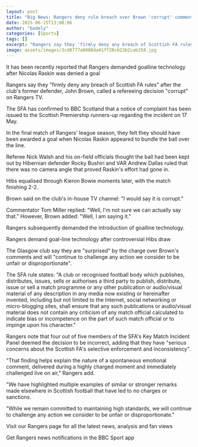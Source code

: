 ```yaml
---
layout: post
title: "Big News: Rangers deny rule breach over Brown 'corrupt' comment"
date: 2025-06-15T13:08:06
author: "badely"
categories: [Sports]
tags: []
excerpt: "Rangers say they 'firmly deny any breach of Scottish FA rules' after former defender John Brown called a refereeing decision 'corrupt' on Rangers TV."
image: assets/images/3cd8777a0088da41ff20c623b2cab258.jpg
---
```


It has been recently reported that Rangers demanded goalline technology after Nicolas Raskin was denied a goal

Rangers say they "firmly deny any breach of Scottish FA rules" after the club's former defender, John Brown, called a refereeing decision "corrupt" on Rangers TV.

The SFA has confirmed to BBC Scotland that a notice of complaint has been issued to the Scottish Premiership runners-up regarding the incident on 17 May.

In the final match of Rangers' league season, they felt they should have been awarded a goal when Nicolas Raskin appeared to bundle the ball over the line.

Referee Nick Walsh and his on-field officials thought the ball had been kept out by Hibernian defender Rocky Bushiri and VAR Andrew Dallas ruled that there was no camera angle that proved Raskin's effort had gone in.

Hibs equalised through Kieron Bowie moments later, with the match finishing 2-2.

Brown said on the club's in-house TV channel: "I would say it is corrupt."

Commentator Tom Miller replied: "Well, I'm not sure we can actually say that." However, Brown added: "Well, I am saying it."

Rangers subsequently demanded the introduction of goalline technology.

Rangers demand goal-line technology after controversial Hibs draw

The Glasgow club say they are "surprised" by the charge over Brown's comments and will "continue to challenge any action we consider to be unfair or disproportionate".

The SFA rule states: "A club or recognised football body which publishes, distributes, issues, sells or authorises a third party to publish, distribute, issue or sell a match programme or any other publication or audio/visual material of any description in any media now existing or hereinafter invented, including but not limited to the Internet, social networking or micro-blogging sites, shall ensure that any such publications or audio/visual material does not contain any criticism of any match official calculated to indicate bias or incompetence on the part of such match official or to impinge upon his character."

Rangers note that four out of five members of the SFA's Key Match Incident Panel deemed the decision to be incorrect, adding that they have "serious concerns about the Scottish FA's selective enforcement and inconsistency".

"That finding helps explain the nature of a spontaneous emotional comment, delivered during a highly charged moment and immediately challenged live on air," Rangers add.

"We have highlighted multiple examples of similar or stronger remarks made elsewhere in Scottish football that have led to no charges or sanctions.

"While we remain committed to maintaining high standards, we will continue to challenge any action we consider to be unfair or disproportionate."

Visit our Rangers page for all the latest news, analysis and fan views

Get Rangers news notifications in the BBC Sport app

